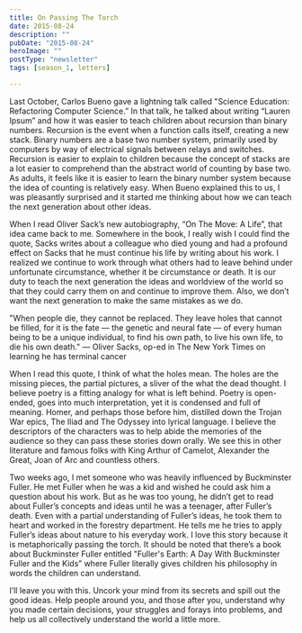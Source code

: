 ```yaml
---
title: On Passing The Torch
date: 2015-08-24
description: ""
pubDate: "2015-08-24"
heroImage: ""
postType: "newsletter"
tags: [season_1, letters]

---
```




Last October, Carlos Bueno gave a lightning talk called "Science Education: Refactoring Computer Science.” In that talk, he talked about writing “Lauren Ipsum” and how it was easier to teach children about recursion than binary numbers. Recursion is the event when a function calls itself, creating a new stack. Binary numbers are a base two number system, primarily used by computers by way of electrical signals between relays and switches. Recursion is easier to explain to children because the concept of stacks are a lot easier to comprehend than the abstract world of counting by base two. As adults, it feels like it is easier to learn the binary number system because the idea of counting is relatively easy. When Bueno explained this to us, I was pleasantly surprised and it started me thinking about how we can teach the next generation about other ideas.

When I read Oliver Sack’s new autobiography, “On The Move: A Life”, that idea came back to me. Somewhere in the book, I really wish I could find the quote, Sacks writes about a colleague who died young and had a profound effect on Sacks that he must continue his life by writing about his work. I realized we continue to work through what others had to leave behind under unfortunate circumstance, whether it be circumstance or death. It is our duty to teach the next generation the ideas and worldview of the world so that they could carry them on and continue to improve them. Also, we don’t want the next generation to make the same mistakes as we do.

"When people die, they cannot be replaced. They leave holes that cannot be filled, for it is the fate — the genetic and neural fate — of every human being to be a unique individual, to find his own path, to live his own life, to die his own death."
— Oliver Sacks, op-ed in The New York Times on learning he has terminal cancer

When I read this quote, I think of what the holes mean. The holes are the missing pieces, the partial pictures, a sliver of the what the dead thought. I believe poetry is a fitting analogy for what is left behind. Poetry is open-ended, goes into much interpretation, yet it is condensed and full of meaning. Homer, and perhaps those before him, distilled down the Trojan War epics, The Iliad and The Odyssey into lyrical language. I believe the descriptors of the characters was to help abide the memories of the audience so they can pass these stories down orally. We see this in other literature and famous folks with King Arthur of Camelot, Alexander the Great, Joan of Arc and countless others.

Two weeks ago, I met someone who was heavily influenced by Buckminster Fuller. He met Fuller when he was a kid and wished he could ask him a question about his work. But as he was too young, he didn’t get to read about Fuller’s concepts and ideas until he was a teenager, after Fuller’s death. Even with a partial understanding of Fuller’s ideas, he took them to heart and worked in the forestry department. He tells me he tries to apply Fuller’s ideas about nature to his everyday work. I love this story because it is metaphorically passing the torch. It should be noted that there’s a book about Buckminster Fuller entitled "Fuller's Earth: A Day With Buckminster Fuller and the Kids” where Fuller literally gives children his philosophy in words the children can understand.

I’ll leave you with this. Uncork your mind from its secrets and spill out the good ideas. Help people around you, and those after you, understand why you made certain decisions, your struggles and forays into problems, and help us all collectively understand the world a little more.  

